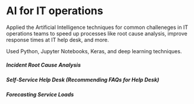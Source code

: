 # AI for IT operations

Applied the Artificial Intelligence techniques for common challeneges in IT operations teams to speed up processes like root cause analysis, improve response times at IT help desk, and more.

Used Python, Jupyter Notebooks, Keras, and deep learning techniques.

##### Incident Root Cause Analysis

##### Self-Service Help Desk (Recommending FAQs for Help Desk)

##### Forecasting Service Loads
